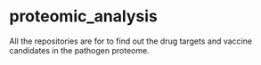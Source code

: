 # proteomic_analysis
All the repositories are for to find out the drug targets and vaccine candidates in the pathogen proteome.

